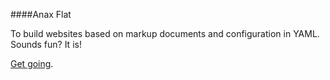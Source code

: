 ####Anax Flat

To build websites based on markup documents and configuration in YAML.
Sounds fun? It is!

[Get going](http://dbwebb.se/kunskap/bygg-me-sida-med-anax-flat).
